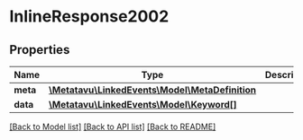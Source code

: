 # InlineResponse2002

## Properties
Name | Type | Description | Notes
------------ | ------------- | ------------- | -------------
**meta** | [**\Metatavu\\LinkedEvents\Model\MetaDefinition**](MetaDefinition.md) |  | [optional] 
**data** | [**\Metatavu\\LinkedEvents\Model\Keyword[]**](Keyword.md) |  | [optional] 

[[Back to Model list]](../README.md#documentation-for-models) [[Back to API list]](../README.md#documentation-for-api-endpoints) [[Back to README]](../README.md)


